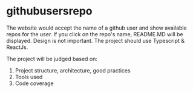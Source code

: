 # githubusersrepo

The website would accept the name of a github user and show available repos for the user.
If you click on the repo's name, README.MD will be displayed. Design is not important. The project should use Typescript & ReactJs.

The project will be judged based on:

1. Project structure, architecture, good practices
2. Tools used
3. Code coverage
